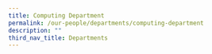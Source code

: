```yaml
---
title: Computing Department
permalink: /our-people/departments/computing-department
description: ""
third_nav_title: Departments
---
```


